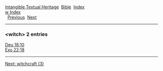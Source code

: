 [Intangible Textual Heritage](../../index)  [Bible](../index) 
[Index](index)   
[w Index](_w_)  
  [Previous](c12507)  [Next](c12509) 

------------------------------------------------------------------------

### &lt;witch&gt; 2 entries

[Deu 18:10](../kjv/deu018.htm#010)  
[Exo 22:18](../kjv/exo022.htm#018)  

------------------------------------------------------------------------

[Next: witchcraft (3)](c12509)
